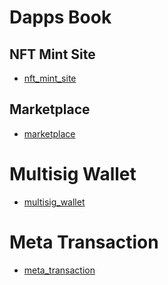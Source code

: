 # Dapps Book

## NFT Mint Site

- [nft_mint_site](./nft_mint_site)

## Marketplace

- [marketplace](./marketplace)

# Multisig Wallet

- [multisig_wallet](https://gist.github.com/cardene777/2492fb2f9073c77403bc0dac4c1d3f8f)

# Meta Transaction

- [meta_transaction](./meta_transaction)
